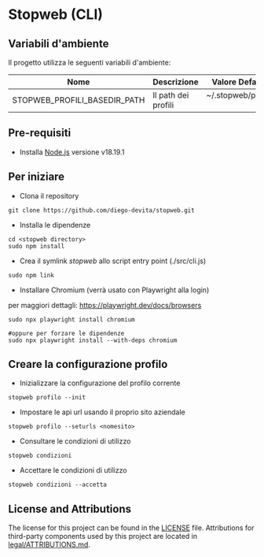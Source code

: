 # Stopweb (CLI)

## Variabili d'ambiente
Il progetto utilizza le seguenti variabili d'ambiente:

| Nome                          | Descrizione                         | Valore Default                                 |
| ----------------------------- | ------------------------------------| -----------------------------------------------|
| STOPWEB_PROFILI_BASEDIR_PATH  | Il path dei profili                 | ~/.stopweb/profili                             |


## Pre-requisiti
- Installa [Node.js](https://nodejs.org/en/) versione v18.19.1

## Per iniziare
- Clona il repository
```
git clone https://github.com/diego-devita/stopweb.git
```
- Installa le dipendenze
```
cd <stopweb directory>
sudo npm install
```
- Crea il symlink *stopweb* allo script entry point (./src/cli.js)
```
sudo npm link
```

- Installare Chromium (verrà usato con Playwright alla login)

per maggiori dettagli: https://playwright.dev/docs/browsers

```
sudo npx playwright install chromium

#oppure per forzare le dipendenze
sudo npx playwright install --with-deps chromium
```

## Creare la configurazione profilo

- Inizializzare la configurazione del profilo corrente
```
stopweb profilo --init
```
- Impostare le api url usando il proprio sito aziendale
```
stopweb profilo --seturls <nomesito>
```
- Consultare le condizioni di utilizzo
```
stopweb condizioni
```
- Accettare le condizioni di utilizzo
```
stopweb condizioni --accetta
```
## License and Attributions

The license for this project can be found in the [LICENSE](./LICENSE.txt) file.
Attributions for third-party components used by this project are located in [legal/ATTRIBUTIONS.md](./legal/ATTRIBUTIONS.md).
